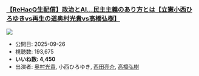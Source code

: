 ### [【ReHacQ生配信】政治とAI…民主主義のあり方とは【立憲小西ひろゆきvs再生の道奥村光貴vs高橋弘樹】](https://www.youtube.com/watch?v=d8IAiApz0HQ)
[![](https://img.youtube.com/vi/d8IAiApz0HQ/sddefault.jpg)](https://www.youtube.com/watch?v=d8IAiApz0HQ)
-   公開日: 2025-09-26
-   視聴数: 193,675
-   **いいね数: 4,450**
-   出演者: [奥村光貴](/rehacq_fan/people/奥村光貴 "wikilink"), 小西ひろゆき, [西田亮介](/rehacq_fan/people/西田亮介 "wikilink"), [高橋弘樹](/rehacq_fan/people/高橋弘樹 "wikilink")
